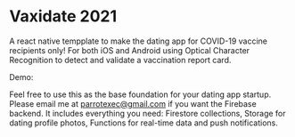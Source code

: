 # Vaxidate 2021
A react native tempplate to make the dating app for COVID-19 vaccine recipients only! For both iOS and Android using Optical Character Recognition to detect and validate a vaccination report card.
 
Demo: 

Feel free to use this as the base foundation for your dating app startup. Please email me at parrotexec@gmail.com if you want the Firebase backend. It includes everything you need: Firestore collections, Storage for dating profile photos, Functions for real-time data and push notifications. 
